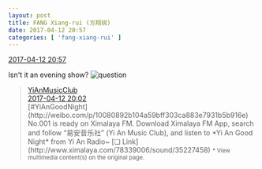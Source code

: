 ```yaml
---
layout: post
title: FANG Xiang-rui (方翔锐)
date: 2017-04-12 20:57
categories: [ 'fang-xiang-rui' ]
---
```


<div class="weibo-info">
  <a href="http://weibo.com/6117583008/EEcAr2qcJ">2017-04-12 20:57</a>
</div>

Isn't it an evening show? ![question](http://img.t.sinajs.cn/t4/appstyle/expression/ext/normal/5c/yw_org.gif)

<!-- more -->

> <div class="weibo-post-name">
>   <a href="http://weibo.com/u/6094546964">YiAnMusicClub</a>
> </div>
> <div class="weibo-info">
>   <a href="http://weibo.com/6094546964/EEce43WSt">2017-04-12 20:02</a>
> </div>
> [#YiAnGoodNight](http://weibo.com/p/10080892b104a59bff303ca883e7931b5b916e) No.001 is ready on Ximalaya FM. Download Ximalaya FM App, search and follow “易安音乐社” (Yi An Music Club), and listen to *Yi An Good Night* from Yi An Radio~ [❏ Link](http://www.ximalaya.com/78339006/sound/35227458)  
> <small>* View multimedia content(s) on the original page.</small>
